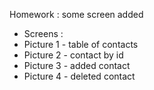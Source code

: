 Homework : some screen added
 - Screens :
- <a href="https://drive.google.com/file/d/1q2x8GWyTeJ4iL8cx-3lXsMvjUeRhlca7/view?usp=sharing" target="_blank"></a>Picture 1 - table of contacts
- <a href="https://drive.google.com/file/d/1cZnOlwSQ0ktY5alksCmN-XZhHyMrSC_w/view?usp=sharing" target="_blank"></a>Picture 2 - contact by id
- <a href="https://drive.google.com/file/d/1EsM4y9fUjKjeO35oARsrittawyzsxCVV/view?usp=sharing" target="_blank"></a>Picture 3 - added contact
- <a href="https://drive.google.com/file/d/1cbNNWEwFDjJqomPo8eTtt8inO8sPoB83/view?usp=sharing" target="_blank"></a>Picture 4 - deleted contact
